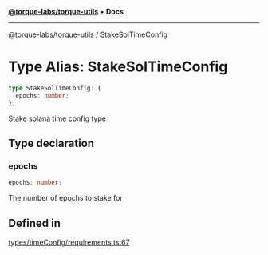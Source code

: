 [**@torque-labs/torque-utils**](../README.md) • **Docs**

***

[@torque-labs/torque-utils](../README.md) / StakeSolTimeConfig

# Type Alias: StakeSolTimeConfig

```ts
type StakeSolTimeConfig: {
  epochs: number;
};
```

Stake solana time config type

## Type declaration

### epochs

```ts
epochs: number;
```

The number of epochs to stake for

## Defined in

[types/timeConfig/requirements.ts:67](https://github.com/torque-labs/torque-utils/blob/fcba00c7b8994c0932484e8f489988b91291c603/types/timeConfig/requirements.ts#L67)
